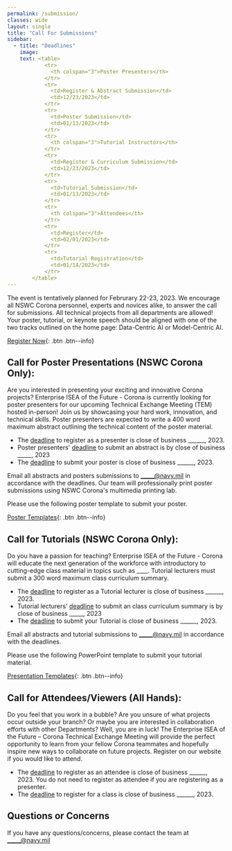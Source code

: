 ```yaml
---
permalink: /submission/
classes: wide
layout: single
title: "Call For Submissions"
sidebar:
  - title: "Deadlines"
    image: 
    text: <table> 
            <tr>
              <th colspan="3">Poster Presenters</th>
            </tr>
            <tr>
              <td>Register & Abstract Submission</td>
              <td>12/23/2023</td>
            </tr>
            <tr>
              <td>Poster Submission</td>
              <td>01/13/2023</td>
            </tr>
            <tr>
              <th colspan="3">Tutorial Instructors</th>
            </tr> 
            <tr>
              <td>Register & Curriculum Submission</td>
              <td>12/23/2023</td>
            </tr>
            <tr>
              <td>Tutorial Submission</td>
              <td>01/13/2023</td>
            </tr>
            <tr>
              <th colspan="3">Attendees</th>
            </tr>
            <tr>
              <td>Register</td>
              <td>02/01/2023</td>
            </tr>
            <tr>
              <td>Tutorial Registration</td>
              <td>01/14/2023</td>
            </tr>
        </table>
---
```

The event is tentatively planned for Februrary 22-23, 2023. We encourage all NSWC Corona personnel, experts and novices alike, to answer the call for submissions. All technical projects from all departments are allowed! Your poster, tutorial, or keynote speech should be aligned with one of the two tracks outlined on the home page: Data-Centric AI or Model-Centric AI.
              
[Register Now](https://www.corona-tem.com/registration/){: .btn .btn--info}              
       
## Call for Poster Presentations (NSWC Corona Only):
Are you interested in presenting your exciting and innovative Corona projects?  Enterprise ISEA of the Future - Corona is currently looking for poster presenters for our upcoming Technical Exchange Meeting (TEM) hosted in-person! Join us by showcasing your hard work, innovation, and technical skills. Poster presenters are expected to write a 400 word maximum abstract outlining the technical content of the poster material.
* The <u>deadline</u> to register as a presenter is close of business ______, 2023. 
* Poster presenters' <u>deadline</u> to submit an abstract is by close of business _____, 2023
* The <u>deadline</u> to submit your poster is close of business ______, 2023.
              
Email all abstracts and posters submissions to _____@navy.mil in accordance with the deadlines. Our team will professionally print poster submissions using NSWC Corona's multimedia printing lab. 
              
Please use the following poster template to submit your poster.
              
[Poster Templates](https://www.corona-tem.com/templates/){: .btn .btn--info}
## Call for Tutorials (NSWC Corona Only):
Do you have a passion for teaching? Enterprise ISEA of the Future - Corona will educate the next generation of the workforce with introductory to cutting-edge class material in topics such as ____. Tutorial lecturers must submit a 300 word maximum class curriculum summary.
* The <u>deadline</u> to register as a Tutorial lecturer is close of business ______, 2023. 
* Tutorial lecturers' <u>deadline</u> to submit an class curriculum summary is by close of business _____, 2023
* The <u>deadline</u> to submit your Tutorial is close of business ______, 2023.  
              
Email all abstracts and tutorial submissions to _____@navy.mil in accordance with the deadlines. 
        
Please use the following PowerPoint template to submit your tutorial material.
              
[Presentation Templates](https://www.corona-tem.com/templates/){: .btn .btn--info}

## Call for Attendees/Viewers (All Hands):
Do you feel that you work in a bubble? Are you unsure of what projects occur outside your branch? Or maybe you are interested in collaboration efforts with other Departments? Well, you are in luck! The Enterprise ISEA of the Future – Corona Technical Exchange Meeting will provide the perfect opportunity to learn from your fellow Corona teammates and hopefully inspire new ways to collaborate on future projects. Register on our website if you would like to attend. 
* The <u>deadline</u> to register as an attendee is close of business ______, 2023. You do not need to register as attendee if you are registering as a presenter.
* The <u>deadline</u> to register for a class is close of business ______, 2023.        

## Questions or Concerns
If you have any questions/concerns, please contact the team at _____@navy.mil
